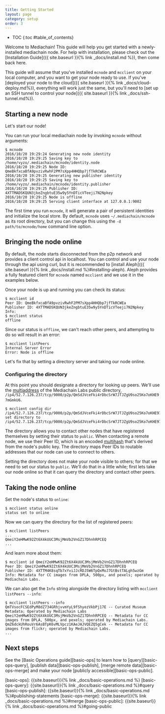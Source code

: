 ```yaml
---
title: Getting Started
layout: page
category: setup
order: 3
---
```


* TOC
{:toc #table_of_contents}

Welcome to Mediachain! This guide will help you get started with a newly-installed mediachain node.
For help with installation, please check out the [Installation Guide]({{ site.baseurl }}{% link _docs/install.md %}), then come back
here.

This guide will assume that you've installed `mcnode` and `mcclient` on your local computer, and
you want to get your node ready to use.  If you've [deployed your node
to the cloud]({{ site.baseurl }}{% link _docs/cloud-deploy.md%}), everything will work just the same, but you'll need to
[set up an SSH tunnel to control your node]({{ site.baseurl }}{% link _docs/ssh-tunnel.md%}).

## Starting a new node
Let's start our node!

You can run your local mediachain node by invoking `mcnode` without arguments:

```
$ mcnode
2016/10/20 19:29:24 Generating new node identity
2016/10/20 19:29:25 Saving key to /home/vyzo/.mediachain/mcnode/identity.node
2016/10/20 19:29:25 Node ID: QmeBkfxcaBfA9pvzivRwhF2PM7sXpp4HHQbp7jfTkRCWEa
2016/10/20 19:29:25 Generating new publisher identity
2016/10/20 19:29:25 Saving key to /home/vyzo/.mediachain/mcnode/identity.publisher
2016/10/20 19:29:25 Publisher ID: 4XTTMADSKQUN3jkeZngbtuE35w9y5YnDTicVTeeji7N2Npkey
2016/10/20 19:29:25 Node is offline
2016/10/20 19:29:25 Serving client interface at 127.0.0.1:9002
```

The first time you run `mcnode`, it will generate a pair of persistent identities and
initialize the local store. By default, `mcnode` uses `~/.mediachain/mcnode` as its
root directory, but you can change this using the `-d path/to/mcnode/home` command line option.

## Bringing the node online
By default, the node starts disconnected from the p2p network and provides a client control
api in localhost.
You can control and use your node through the api using curl, but it is recommended
to [install Aleph]({{ site.baseurl }}{% link _docs/install.md %}#installing-aleph).
Aleph provides a fully featured client for `mcnode` named `mcclient` and we use it in
the examples below.

Once your node is up and running you can check its status:

```
$ mcclient id
Peer ID: QmeBkfxcaBfA9pvzivRwhF2PM7sXpp4HHQbp7jfTkRCWEa
Publisher ID: 4XTTMADSKQUN3jkeZngbtuE35w9y5YnDTicVTeeji7N2Npkey
Info:
$ mcclient status
offline
```

Since our status is `offline`, we can't reach other peers, and attempting to do so will
result in an error:

```
$ mcclient listPeers
Internal Server Error
Error: Node is offline
```

Let's fix that by setting a directory server and taking our node online.

### Configuring the directory
At this point you should designate a directory for looking up peers.  We'll use the
[multiaddress][multiaddr] of the Mediachain Labs public directory,
`/ip4/52.7.126.237/tcp/9000/p2p/QmSdJVceFki4rDbcSrW7JTJZgU9so25Ko7oKHE97mGmkU6`.

```
$ mcclient config dir /ip4/52.7.126.237/tcp/9000/p2p/QmSdJVceFki4rDbcSrW7JTJZgU9so25Ko7oKHE97mGmkU6
set directory to /ip4/52.7.126.237/tcp/9000/p2p/QmSdJVceFki4rDbcSrW7JTJZgU9so25Ko7oKHE97mGmkU6
```

The directory allows you to contact other nodes that have registered themselves by setting
their status to `public`.  When contacting a remote node, we use their Peer ID, which is an
encoded [multihash][multihash] that's derived from the node's public key.  The directory
maps Peer IDs to routable addresses that our node can use to connect to others.

Setting the directory does not make your node visible to others; for that we need to set our
status to `public`.  We'll do that in a little while; first lets take our node online so that
it can query the directory and contact other peers.

## Taking the node online
Set the node's status to `online`:

```
$ mcclient status online
status set to online
```

Now we can query the directory for the list of registered peers:

```
$ mcclient listPeers
...
QmeiY2eHMwK92Zt6X4kUUC3MsjMmVb2VnGZ17DhnhRPCEQ
...
```

And learn more about them:

```
$ mcclient id QmeiY2eHMwK92Zt6X4kUUC3MsjMmVb2VnGZ17DhnhRPCEQ
Peer ID: QmeiY2eHMwK92Zt6X4kUUC3MsjMmVb2VnGZ17DhnhRPCEQ
Publisher ID: 4XTTM4K8sqTb7xYviJJcRDJ5W6TpQxMoJ7GtBstTALgh5wzGm
Info: Metadata for CC images from DPLA, 500px, and pexels; operated by Mediachain Labs.
```

We can also get the `Info` string alongside the directory listing with `mcclient listPeers --info`:

```
$ mcclient listPeers --info
QmTVsocFCSEdPyM8dZ734GRhjvvmYyL9fShyezVkbPj17E -- Curated Museum Metadata; Operated by Mediachain Labs
QmeiY2eHMwK92Zt6X4kUUC3MsjMmVb2VnGZ17DhnhRPCEQ -- Metadata for CC images from DPLA, 500px, and pexels; operated by Mediachain Labs.
QmZ6dckUhRouVr6AsBTpK6vMLVpcz1KAeJAJVQEZQ5gCek -- Metadata for CC images from flickr; operated by Mediachain Labs.
...
```

## Next steps

See the [Basic Operations guide][basic-ops] to learn how to [query][basic-ops-query],
[publish data][basic-ops-publish], [merge remote data][basic-ops-merge] and make your node
[publicly accessible][basic-ops-public].


[multiaddr]: https://github.com/multiformats/multiaddr
[multihash]: https://github.com/multiformats/multihash
[basic-ops]: {{site.baseurl}}{% link _docs/basic-operations.md %}
[basic-ops-query]: {{site.baseurl}}{% link _docs/basic-operations.md %}#query
[basic-ops-publish]: {{site.baseurl}}{% link _docs/basic-operations.md %}#publishing-statements
[basic-ops-merge]: {{site.baseurl}}{% link _docs/basic-operations.md %}#merge
[basic-ops-public]: {{site.baseurl}}{% link _docs/basic-operations.md %}#going-public
